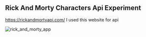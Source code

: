 ## Rick And Morty Characters Api Experiment
https://rickandmortyapi.com/ I used this website for api

![rick_and_morty_app](https://user-images.githubusercontent.com/62513653/105957296-1ccecb80-608a-11eb-9efd-e2741d695e5f.gif)
